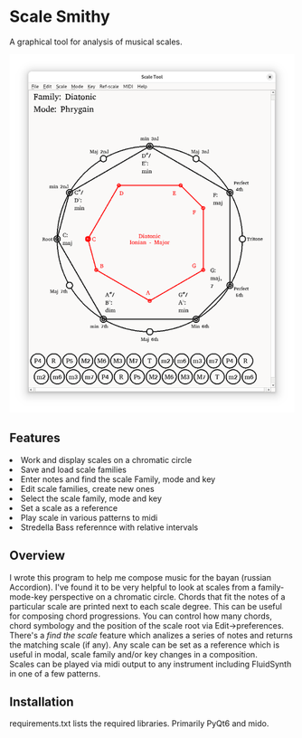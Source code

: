 # Scale Smithy

A graphical tool for analysis of musical scales.

![Screenshot.png](help/Screenshot.png)

## Features
<li>Work and display scales on a chromatic circle</li>
<li>Save and load scale families</li>
<li>Enter notes and find the scale Family, mode and key</li>
<li>Edit scale families, create new ones</li>
<li>Select the scale family, mode and key</li>
<li>Set a scale as a reference</li>
<li>Play scale in various patterns to midi
<li>Stredella Bass referennce with relative intervals</li>

## Overview
I wrote this program to help me compose music for the 
bayan (russian Accordion).  I've found it to be very helpful
to look at scales from a family-mode-key perspective on
a chromatic circle.  Chords that fit the notes of a particular 
scale are printed next to each scale degree.  This can be useful
for composing chord progressions. You can control
how many chords, chord symbology and the position of the
scale root via Edit->preferences.  There's a *find the scale* feature
which analizes a series of notes and returns the matching scale 
(if any). Any scale can be set as a reference which is useful
in modal, scale family and/or key changes in a composition.  
Scales can be played via midi output to any instrument including
FluidSynth in one of a few patterns.

## Installation
requirements.txt lists the required libraries.  Primarily PyQt6
and mido.

